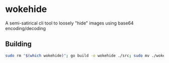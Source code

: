 # wokehide
A semi-satirical cli tool to loosely "hide" images using base64 encoding/decoding

## Building
```sh
sudo rm "$(which wokehide)"; go build -o wokehide ./src; sudo mv ./wokehide /usr/bin
